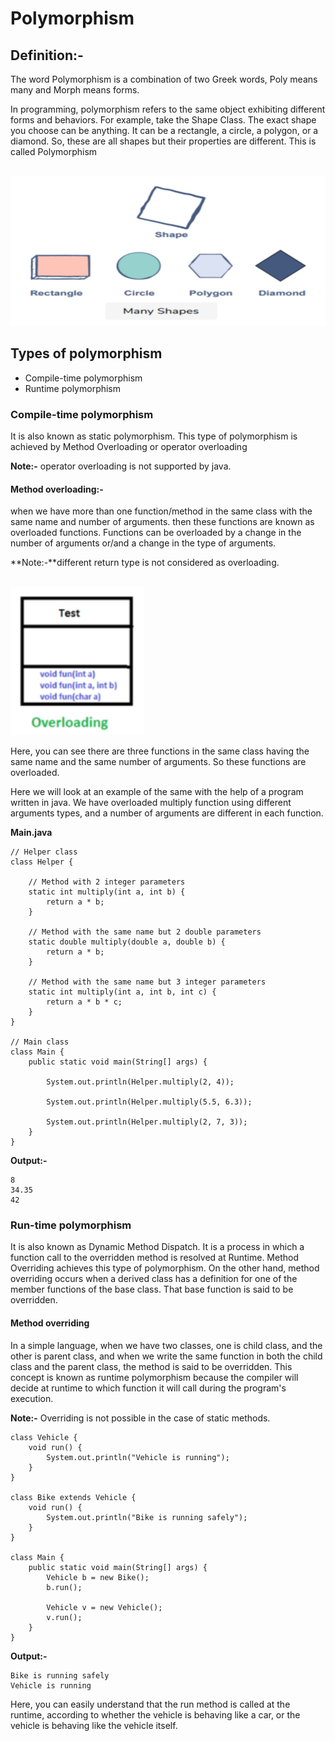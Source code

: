 # **Polymorphism**

## **Definition:-**

The word Polymorphism is a combination of two Greek words, Poly means many and Morph means forms.

In programming, polymorphism refers to the same object exhibiting different forms and behaviors. For example, take the Shape Class. The exact shape you choose can be anything. It can be a rectangle, a circle, a polygon, or a diamond. So, these are all shapes but their properties are different. This is called Polymorphism

<br>
<img src="images/9.png">
<br>

## **Types of polymorphism**

- Compile-time polymorphism
- Runtime polymorphism

### **Compile-time polymorphism**

It is also known as static polymorphism. This type of polymorphism is achieved by Method Overloading or operator overloading

**Note:-** operator overloading is not supported by java.

#### **Method overloading:-**

when we have more than one function/method in the same class with the same name and number of arguments. then these functions are known as overloaded functions. Functions can be overloaded by a change in the number of arguments or/and a change in the type of arguments.

**Note:-**different return type is not considered as overloading.

<br>
<img src="images/10.png">
<br>

Here, you can see there are three functions in the same class having the same name and the same number of arguments. So these functions are overloaded.

Here we will look at an example of the same with the help of a program written in java. We have overloaded multiply function using different arguments types, and a number of arguments are different in each function.

**Main.java**

    // Helper class
    class Helper {

        // Method with 2 integer parameters
        static int multiply(int a, int b) {
            return a * b;
        }

        // Method with the same name but 2 double parameters
        static double multiply(double a, double b) {
            return a * b;
        }

        // Method with the same name but 3 integer parameters
        static int multiply(int a, int b, int c) {
            return a * b * c;
        }
    }

    // Main class
    class Main {
        public static void main(String[] args) {

            System.out.println(Helper.multiply(2, 4));

            System.out.println(Helper.multiply(5.5, 6.3));

            System.out.println(Helper.multiply(2, 7, 3));
        }
    }

**Output:-**
    
    8
    34.35
    42

### **Run-time polymorphism**

It is also known as Dynamic Method Dispatch. It is a process in which a function call to the overridden method is resolved at Runtime. Method Overriding achieves this type of polymorphism. On the other hand, method overriding occurs when a derived class has a definition for one of the member functions of the base class. That base function is said to be overridden.

#### **Method overriding**

In a simple language, when we have two classes, one is child class, and the other is parent class, and when we write the same function in both the child class and the parent class, the method is said to be overridden. This concept is known as runtime polymorphism because the compiler will decide at runtime to which function it will call during the program's execution.

**Note:-** Overriding is not possible in the case of static methods.

    class Vehicle {
        void run() {
            System.out.println("Vehicle is running");
        }
    }

    class Bike extends Vehicle {
        void run() {
            System.out.println("Bike is running safely");
        }
    }

    class Main {
        public static void main(String[] args) {
            Vehicle b = new Bike();
            b.run();

            Vehicle v = new Vehicle();
            v.run();
        }
    }

**Output:-**
    
    Bike is running safely
    Vehicle is running

Here, you can easily understand that the run method is called at the runtime, according to whether the vehicle is behaving like a car, or the vehicle is behaving like the vehicle itself.